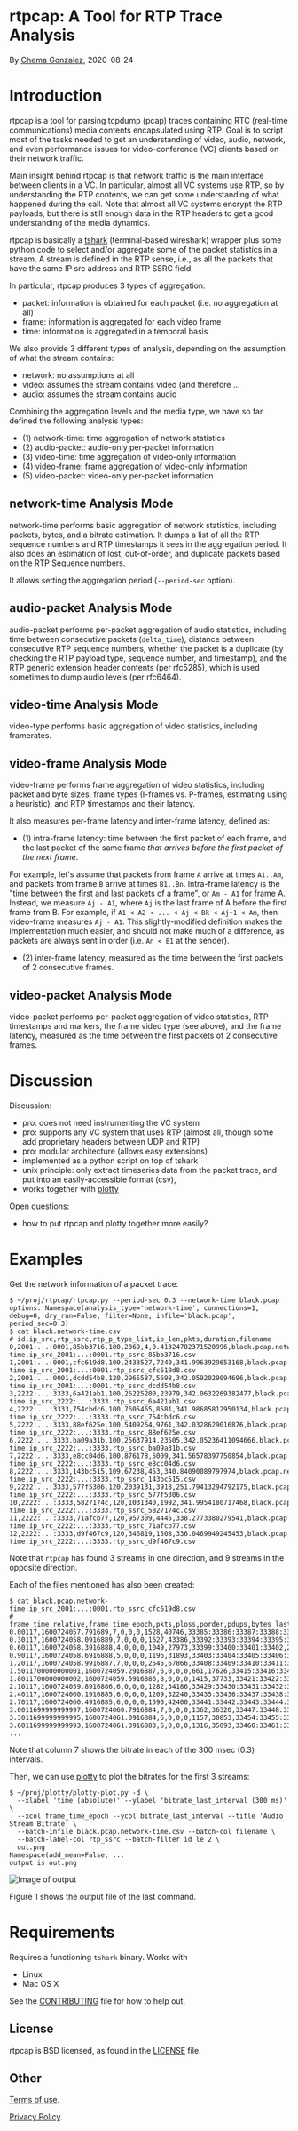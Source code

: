 # rtpcap: A Tool for RTP Trace Analysis

By [Chema Gonzalez](https://github.com/chemag), 2020-08-24


# Introduction
rtpcap is a tool for parsing tcpdump (pcap) traces containing RTC (real-time communications) media contents encapsulated using RTP. Goal is to script most of the tasks needed to get an understanding of video, audio, network, and even performance issues for video-conference (VC) clients based on their network traffic.

Main insight behind rtpcap is that network traffic is the main interface between clients in a VC. In particular, almost all VC systems use RTP, so by understanding the RTP contents, we can get some understanding of what happened during the call. Note that almost all VC systems encrypt the RTP payloads, but there is still enough data in the RTP headers to get a good understanding of the media dynamics.

rtpcap is basically a [tshark](https://www.wireshark.org/docs/man-pages/tshark.html) (terminal-based wireshark) wrapper plus some python code to select and/or aggregate some of the packet statistics in a stream. A stream is defined in the RTP sense, i.e., as all the packets that have the same IP src address and RTP SSRC field.

In particular, rtpcap produces 3 types of aggregation:

* packet: information is obtained for each packet (i.e. no aggregation at all)
* frame: information is aggregated for each video frame
* time: information is aggregated in a temporal basis

We also provide 3 different types of analysis, depending on the assumption of what the stream contains:

* network: no assumptions at all
* video: assumes the stream contains video (and therefore ...
* audio: assumes the stream contains audio

Combining the aggregation levels and the media type, we have so far defined the following analysis types:

* (1) network-time: time aggregation of network statistics
* (2) audio-packet: audio-only per-packet information
* (3) video-time: time aggregation of video-only information
* (4) video-frame: frame aggregation of video-only information
* (5) video-packet: video-only per-packet information


## network-time Analysis Mode

network-time performs basic aggregation of network statistics, including packets, bytes, and a bitrate estimation. It dumps a list of all the RTP sequence numbers and RTP timestamps it sees in the aggregation period. It also does an estimation of lost, out-of-order, and duplicate packets based on the RTP Sequence numbers.

It allows setting the aggregation period (`--period-sec` option).


## audio-packet Analysis Mode

audio-packet performs per-packet aggregation of audio statistics, including time between consecutive packets (`delta_time`), distance between consecutive RTP sequence numbers, whether the packet is a duplicate (by checking the RTP payload type, sequence number, and timestamp), and the RTP generic extension header contents (per rfc5285), which is used sometimes to dump audio levels (per rfc6464).


## video-time Analysis Mode

video-type performs basic aggregation of video statistics, including framerates.


## video-frame Analysis Mode

video-frame performs frame aggregation of video statistics, including packet and byte sizes, frame types (I-frames vs. P-frames, estimating using a heuristic), and RTP timestamps and their latency.

It also measures per-frame latency and inter-frame latency, defined as:

* (1) intra-frame latency: time between the first packet of each frame, and the last packet of the same frame *that arrives before the first packet of the next frame*.

For example, let's assume that packets from frame `A` arrive at times `A1..Am`, and packets from frame `B` arrive at times `B1..Bn`. Intra-frame latency is the "time between the first and last packets of a frame", or `Am - A1` for frame A. Instead, we measure `Aj - A1`, where `Aj` is the last frame of A before the first frame from B. For example, if `A1 < A2 < ... < Aj < Bk < Aj+1 < Am`, then video-frame measures `Aj - A1`. This slightly-modified definition makes the implementation much easier, and should not make much of a difference, as packets are always sent in order (i.e.  `An < B1` at the sender).

* (2) inter-frame latency, measured as the time between the first packets of 2 consecutive frames.


## video-packet Analysis Mode

video-packet performs per-packet aggregation of video statistics, RTP timestamps and markers, the frame video type (see above), and the frame latency, measured as the time between the first packets of 2 consecutive frames.


# Discussion

Discussion:

* pro: does not need instrumenting the VC system
* pro: supports any VC system that uses RTP (almost all, though some add proprietary headers between UDP and RTP)
* pro: modular architecture (allows easy extensions)
* implemented as a python script on top of tshark
* unix principle: only extract timeseries data from the packet trace, and put into an easily-accessible format (csv),
* works together with [plotty](https://github.com/chemag/plotty)

Open questions:
* how to put rtpcap and plotty together more easily?


# Examples

Get the network information of a packet trace:

```
$ ~/proj/rtpcap/rtpcap.py --period-sec 0.3 --network-time black.pcap
options: Namespace(analysis_type='network-time', connections=1, debug=0, dry_run=False, filter=None, infile='black.pcap', period_sec=0.3)
$ cat black.network-time.csv
# id,ip_src,rtp_ssrc,rtp_p_type_list,ip_len,pkts,duration,filename
0,2001:...:0001,85bb3716,100,2069,4,0.41324782371520996,black.pcap.network-time.ip_src_2001:...:0001.rtp_ssrc_85bb3716.csv
1,2001:...:0001,cfc619d8,100,2433527,7240,341.9963929653168,black.pcap.network-time.ip_src_2001:...:0001.rtp_ssrc_cfc619d8.csv
2,2001:...:0001,dcdd54b8,120,2965587,5698,342.0592029094696,black.pcap.network-time.ip_src_2001:...:0001.rtp_ssrc_dcdd54b8.csv
3,2222:...:3333,6a421ab1,100,26225200,23979,342.0632269382477,black.pcap.network-time.ip_src_2222:...:3333.rtp_ssrc_6a421ab1.csv
4,2222:...:3333,754cbdc6,100,7605465,8581,341.98685812950134,black.pcap.network-time.ip_src_2222:...:3333.rtp_ssrc_754cbdc6.csv
5,2222:...:3333,88ef625e,100,5409264,9761,342.0328629016876,black.pcap.network-time.ip_src_2222:...:3333.rtp_ssrc_88ef625e.csv
6,2222:...:3333,ba09a31b,100,25637914,23505,342.05236411094666,black.pcap.network-time.ip_src_2222:...:3333.rtp_ssrc_ba09a31b.csv
7,2222:...:3333,e8cc04d6,100,876178,5009,341.56578397750854,black.pcap.network-time.ip_src_2222:...:3333.rtp_ssrc_e8cc04d6.csv
8,2222:...:3333,143bc515,109,67238,453,340.84090089797974,black.pcap.network-time.ip_src_2222:...:3333.rtp_ssrc_143bc515.csv
9,2222:...:3333,577f5306,120,2039131,3918,251.79413294792175,black.pcap.network-time.ip_src_2222:...:3333.rtp_ssrc_577f5306.csv
10,2222:...:3333,5827174c,120,1031340,1992,341.9954180717468,black.pcap.network-time.ip_src_2222:...:3333.rtp_ssrc_5827174c.csv
11,2222:...:3333,71afcb77,120,957309,4445,338.2773380279541,black.pcap.network-time.ip_src_2222:...:3333.rtp_ssrc_71afcb77.csv
12,2222:...:3333,d9f467c9,120,346819,1508,336.0469949245453,black.pcap.network-time.ip_src_2222:...:3333.rtp_ssrc_d9f467c9.csv
```

Note that `rtpcap` has found 3 streams in one direction, and 9 streams in the opposite direction.

Each of the files mentioned has also been created:

```
$ cat black.pcap.network-time.ip_src_2001:...:0001.rtp_ssrc_cfc619d8.csv
# frame_time_relative,frame_time_epoch,pkts,ploss,porder,pdups,bytes_last_interval,bitrate_last_interval,rtp_seq_list,rtp_timestamp_list
0.00117,1600724057.791689,7,0,0,0,1528,40746,33385:33386:33387:33388:33389:33390:33391,2294619139:2294622109:2294625169:2294634169:2294637139:2294643169:2294646139
0.30117,1600724058.0916889,7,0,0,0,1627,43386,33392:33393:33394:33395:33396:33397:33398,2294652169:2294655139:2294658109:2294661079:2294664139:2294667109:2294670079
0.60117,1600724058.3916888,4,0,0,0,1049,27973,33399:33400:33401:33402,2294679079:2294694109:2294697079:2294700139
0.90117,1600724058.6916888,5,0,0,0,1196,31893,33403:33404:33405:33406:33407,2294703109:2294706079:2294709049:2294715079:2294721109
1.20117,1600724058.9916887,7,0,0,0,2545,67866,33408:33409:33410:33411:33412:33413:33414,2294730109:2294736049:2294739109:2294742079:2294745049:2294745049:2294751079
1.5011700000000001,1600724059.2916887,6,0,0,0,661,17626,33415:33416:33417:33418:33419:33420,2294754049:2294757019:2294760079:2294769079:2294775019:2294778079
1.8011700000000002,1600724059.5916886,8,0,0,0,1415,37733,33421:33422:33423:33424:33425:33426:33427:33428,2294781049:2294784019:2294790049:2294796079:2294799049:2294802019:2294804989:2294808049
2.10117,1600724059.8916886,6,0,0,0,1282,34186,33429:33430:33431:33432:33433:33434,2294811019:2294820019:2294822989:2294826049:2294829019:2294831989
2.40117,1600724060.1916885,6,0,0,0,1209,32240,33435:33436:33437:33438:33439:33440,2294838019:2294840989:2294844049:2294852959:2294858989:2294861959
2.70117,1600724060.4916885,6,0,0,0,1590,42400,33441:33442:33443:33444:33445:33446,2294865019:2294867989:2294870959:2294874019:2294885989:2294888959
3.0011699999999997,1600724060.7916884,7,0,0,0,1362,36320,33447:33448:33449:33450:33451:33452:33453,2294892019:2294897959:2294900929:2294903989:2294906959:2294909929:2294915959
3.3011699999999995,1600724061.0916884,6,0,0,0,1157,30853,33454:33455:33456:33457:33458:33459,2294918929:2294921989:2294924959:2294936929:2294939989:2294942959
3.6011699999999993,1600724061.3916883,6,0,0,0,1316,35093,33460:33461:33462:33463:33464:33465,2294945929:2294948899:2294951959:2294960959:2294969959:2294972929
...
```

Note that column 7 shows the bitrate in each of the 300 msec (0.3) intervals.


Then, we can use [plotty](https://github.com/chemag/plotty) to plot the bitrates for the first 3 streams:

```
$ ~/proj/plotty/plotty-plot.py -d \
  --xlabel 'time (absolute)' --ylabel 'bitrate_last_interval (300 ms)' \
  --xcol frame_time_epoch --ycol bitrate_last_interval --title 'Audio Stream Bitrate' \
  --batch-infile black.pcap.network-time.csv --batch-col filename \
  --batch-label-col rtp_ssrc --batch-filter id le 2 \
  out.png
Namespace(add_mean=False, ...
output is out.png
```

![Image of output](image/out.png)

Figure 1 shows the output file of the last command.


# Requirements
Requires a functioning `tshark` binary. Works with
* Linux
* Mac OS X



See the [CONTRIBUTING](CONTRIBUTING.md) file for how to help out.

## License
rtpcap is BSD licensed, as found in the [LICENSE](LICENSE) file.

## Other

[Terms of use](https://opensource.facebook.com/legal/terms).

[Privacy Policy](https://opensource.facebook.com/legal/privacy).

